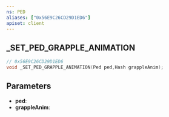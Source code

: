 ```yaml
---
ns: PED
aliases: ["0x56E9C26CD29D1ED6"]
apiset: client
---
```

## _SET_PED_GRAPPLE_ANIMATION

```c
// 0x56E9C26CD29D1ED6
void _SET_PED_GRAPPLE_ANIMATION(Ped ped,Hash grappleAnim);
```


## Parameters
* **ped**:
* **grappleAnim**:



